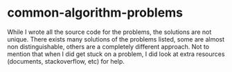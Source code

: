 # common-algorithm-problems

While I wrote all the source code for the problems, the solutions are not unique. There exists many solutions of the 
problems listed, some are almost non distinguishable, others are a completely different approach. Not to mention that
when I did get stuck on a problem, I did look at extra resources (documents, stackoverflow, etc) for help. 
